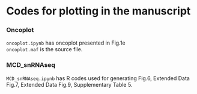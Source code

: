 # Codes for plotting in the manuscript
### Oncoplot
`oncoplot.ipynb` has oncoplot presented in Fig.1e  
`oncoplot.maf` is the source file.
### MCD_snRNAseq
`MCD_snRNAseq.ipynb` has R codes used for generating Fig.6, Extended Data Fig.7, Extended Data Fig.9, Supplementary Table 5.
